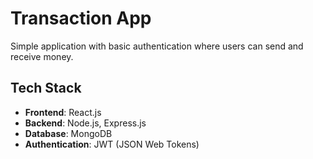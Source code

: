 # Transaction App  

Simple application with basic authentication where users can send and receive money.  

## Tech Stack  

- **Frontend**: React.js  
- **Backend**: Node.js, Express.js  
- **Database**: MongoDB  
- **Authentication**: JWT (JSON Web Tokens)
